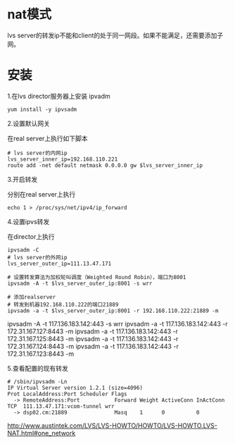 # nat模式

lvs server的转发ip不能和client的处于同一网段。如果不能满足，还需要添加子网。

# 安装
1.在lvs director服务器上安装 ipvadm

```shell
yum install -y ipvsadm
```
2.设置默认网关

在real server上执行如下脚本

```shell
# lvs server的内网ip
lvs_server_inner_ip=192.168.110.221
route add -net default netmask 0.0.0.0 gw $lvs_server_inner_ip
```
3.开启转发

分别在real server上执行

```shell
echo 1 > /proc/sys/net/ipv4/ip_forward
```
4.设置ipvs转发

在director上执行

```shell
ipvsadm -C
# lvs server的外网ip
lvs_server_outer_ip=111.13.47.171

# 设置转发算法为加权轮叫调度（Weighted Round Robin），端口为8001
ipvsadm -A -t $lvs_server_outer_ip:8001 -s wrr

# 添加realserver
# 转发到机器192.168.110.222的端口21889
ipvsadm -a -t $lvs_server_outer_ip:8001 -r 192.168.110.222:21889 -m
```

ipvsadm -A -t 117.136.183.142:443 -s wrr
ipvsadm -a -t 117.136.183.142:443 -r 172.31.167.127:8443 -m
ipvsadm -a -t 117.136.183.142:443 -r 172.31.167.125:8443 -m
ipvsadm -a -t 117.136.183.142:443 -r 172.31.167.124:8443 -m
ipvsadm -a -t 117.136.183.142:443 -r 172.31.167.123:8443 -m


5.查看配置的现有转发

```shell
# /sbin/ipvsadm -Ln
IP Virtual Server version 1.2.1 (size=4096)
Prot LocalAddress:Port Scheduler Flags
  -> RemoteAddress:Port           Forward Weight ActiveConn InActConn
TCP  111.13.47.171:vcom-tunnel wrr
  -> dsp02.cm:21889               Masq    1      0          0
```


http://www.austintek.com/LVS/LVS-HOWTO/HOWTO/LVS-HOWTO.LVS-NAT.html#one_network


